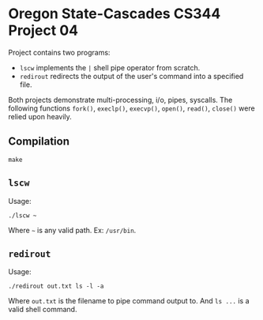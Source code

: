 # Oregon State-Cascades CS344 Project 04

Project contains two programs:

- `lscw` implements the `|` shell pipe operator from scratch.
- `redirout` redirects the output of the user's command into a specified file.

Both projects demonstrate multi-processing, i/o, pipes, syscalls. The following functions `fork()`, `execlp()`, `execvp()`, `open()`, `read()`, `close()` were relied upon heavily.

## Compilation

```
make
```

## `lscw`

Usage:

```
./lscw ~
```

Where `~` is any valid path. Ex: `/usr/bin`.

## `redirout`

Usage:

```
./redirout out.txt ls -l -a
```

Where `out.txt` is the filename to pipe command output to. And `ls ...` is a valid shell command.
